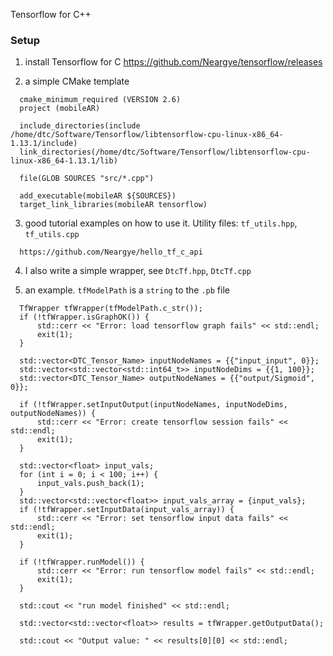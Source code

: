Tensorflow for C++

### Setup

1.  install Tensorflow for C
<https://github.com/Neargye/tensorflow/releases>

2. a simple CMake template
  ```
    cmake_minimum_required (VERSION 2.6)
    project (mobileAR)

    include_directories(include /home/dtc/Software/Tensorflow/libtensorflow-cpu-linux-x86_64-1.13.1/include)
    link_directories(/home/dtc/Software/Tensorflow/libtensorflow-cpu-linux-x86_64-1.13.1/lib)

    file(GLOB SOURCES "src/*.cpp")

    add_executable(mobileAR ${SOURCES})
    target_link_libraries(mobileAR tensorflow)
  ```

3.  good tutorial examples on how to use it. Utility files: `tf_utils.hpp`, `tf_utils.cpp`
  ```
    https://github.com/Neargye/hello_tf_c_api
  ```

4.  I also write a simple wrapper, see `DtcTf.hpp`, `DtcTf.cpp`

5.  an example. `tfModelPath` is a `string` to the `.pb` file
  ```
    TfWrapper tfWrapper(tfModelPath.c_str());
    if (!tfWrapper.isGraphOK()) {
        std::cerr << "Error: load tensorflow graph fails" << std::endl;
        exit(1);
    }

    std::vector<DTC_Tensor_Name> inputNodeNames = {{"input_input", 0}};
    std::vector<std::vector<std::int64_t>> inputNodeDims = {{1, 100}};
    std::vector<DTC_Tensor_Name> outputNodeNames = {{"output/Sigmoid", 0}};

    if (!tfWrapper.setInputOutput(inputNodeNames, inputNodeDims, outputNodeNames)) {
        std::cerr << "Error: create tensorflow session fails" << std::endl;
        exit(1);
    }

    std::vector<float> input_vals;
    for (int i = 0; i < 100; i++) {
        input_vals.push_back(1);
    }
    std::vector<std::vector<float>> input_vals_array = {input_vals};
    if (!tfWrapper.setInputData(input_vals_array)) {
        std::cerr << "Error: set tensorflow input data fails" << std::endl;
        exit(1);
    }

    if (!tfWrapper.runModel()) {
        std::cerr << "Error: run tensorflow model fails" << std::endl;
        exit(1);
    }

    std::cout << "run model finished" << std::endl;

    std::vector<std::vector<float>> results = tfWrapper.getOutputData();

    std::cout << "Output value: " << results[0][0] << std::endl;
  ```
